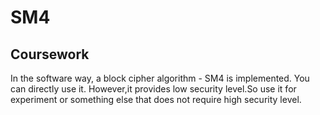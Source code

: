 # SM4
## Coursework
In the software way, a block cipher algorithm - SM4 is implemented.
You can directly use it.
However,it provides low security level.So use it for experiment or something else that does not require high security level.
